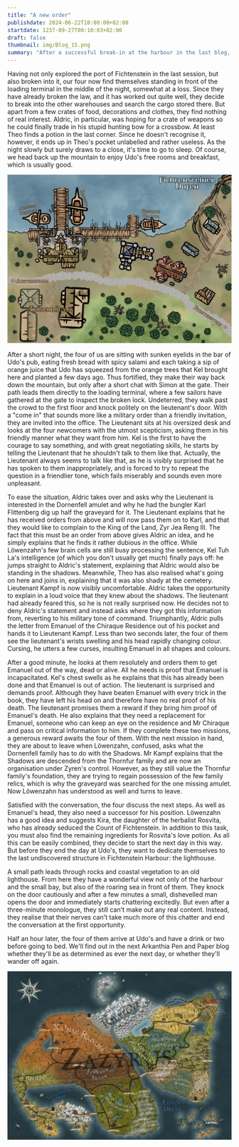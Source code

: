 ```yaml
---
title: "A new order"
publishdate: 2024-06-22T10:00:00+02:00
startdate: 1237-09-27T00:10:03+02:00
draft: false
thumbnail: img/Blog_15.png
summary: "After a successful break-in at the harbour in the last blog, our foursome have obviously taken to crime, and this time around they're up to their old tricks again. They also finally meet Karl Flittenberg's mysterious client. Find out what he has to say and why it will affect their future here:"
---
```


Having not only explored the port of Fichtenstein in the last session, but also broken into it, our four now find themselves standing in front of the loading terminal in the middle of the night, somewhat at a loss. Since they have already broken the law, and it has worked out quite well, they decide to break into the other warehouses and search the cargo stored there. But apart from a few crates of food, decorations and clothes, they find nothing of real interest. Aldric, in particular, was hoping for a crate of weapons so he could finally trade in his stupid hunting bow for a crossbow. At least Theo finds a potion in the last corner. Since he doesn't recognise it, however, it ends up in Theo's pocket unlabelled and rather useless. As the night slowly but surely draws to a close, it's time to go to sleep. Of course, we head back up the mountain to enjoy Udo's free rooms and breakfast, which is usually good.

<div class="img-max center">
  <img class="img-fluid rounded" title="Map Fichtenstein harbor" alt="Map Fichtenstein harbor." src="./img/fichtenstein_hafen.jpg" />
</div>

After a short night, the four of us are sitting with sunken eyelids in the bar of Udo's pub, eating fresh bread with spicy salami and each taking a sip of orange juice that Udo has squeezed from the orange trees that Kel brought here and planted a few days ago. Thus fortified, they make their way back down the mountain, but only after a short chat with Simon at the gate. Their path leads them directly to the loading terminal, where a few sailors have gathered at the gate to inspect the broken lock. Undeterred, they walk past the crowd to the first floor and knock politely on the lieutenant's door. With a "come in" that sounds more like a military order than a friendly invitation, they are invited into the office.  The Lieutenant sits at his oversized desk and looks at the four newcomers with the utmost scepticism, asking them in his friendly manner what they want from him. Kel is the first to have the courage to say something, and with great negotiating skills, he starts by telling the Lieutenant that he shouldn't talk to them like that. Actually, the Lieutenant always seems to talk like that, as he is visibly surprised that he has spoken to them inappropriately, and is forced to try to repeat the question in a friendlier tone, which fails miserably and sounds even more unpleasant.


To ease the situation, Aldric takes over and asks why the Lieutenant is interested in the Dornenfell amulet and why he had the bungler Karl Flittenberg dig up half the graveyard for it. The Lieutenant explains that he has received orders from above and will now pass them on to Karl, and that they would like to complain to the King of the Land, Zyr Jea Reng III. The fact that this must be an order from above gives Aldric an idea, and he simply explains that he finds it rather dubious in the office. While Löwenzahn's few brain cells are still busy processing the sentence, Kel Tuh La's intelligence (of which you don't usually get much) finally pays off: he jumps straight to Aldric's statement, explaining that Aldric would also be standing in the shadows. Meanwhile, Theo has also realised what's going on here and joins in, explaining that it was also shady at the cemetery. Lieutenant Kampf is now visibly uncomfortable.
Aldric takes the opportunity to explain in a loud voice that they knew about the shadows.  The lieutenant had already feared this, so he is not really surprised now. He decides not to deny Aldric's statement and instead asks where they got this information from, reverting to his military tone of command. Triumphantly, Aldric pulls the letter from Emanuel of the Chiraque Residence out of his pocket and hands it to Lieutenant Kampf. Less than two seconds later, the four of them see the lieutenant's wrists swelling and his head rapidly changing colour. Cursing, he utters a few curses, insulting Emanuel in all shapes and colours.

After a good minute, he looks at them resolutely and orders them to get Emanuel out of the way, dead or alive. All he needs is proof that Emanuel is incapacitated. Kel's chest swells as he explains that this has already been done and that Emanuel is out of action. The lieutenant is surprised and demands proof. Although they have beaten Emanuel with every trick in the book, they have left his head on and therefore have no real proof of his death. The lieutenant promises them a reward if they bring him proof of Emanuel's death. He also explains that they need a replacement for Emanuel, someone who can keep an eye on the residence and Mr Chiraque and pass on critical information to him. If they complete these two missions, a generous reward awaits the four of them. With the next mission in hand, they are about to leave when Löwenzahn, confused, asks what the Dornenfell family has to do with the Shadows. Mr Kampf explains that the Shadows are descended from the Thornfur family and are now an organisation under Zyren's control. However, as they still value the Thornfur family's foundation, they are trying to regain possession of the few family relics, which is why the graveyard was searched for the one missing amulet. Now Löwenzahn has understood as well and turns to leave.

Satisfied with the conversation, the four discuss the next steps. As well as Emanuel's head, they also need a successor for his position. Löwenzahn has a good idea and suggests Kira, the daughter of the herbalist Rosvita, who has already seduced the Count of Fichtenstein. In addition to this task, you must also find the remaining ingredients for Rosvita's love potion. As all this can be easily combined, they decide to start the next day in this way. But before they end the day at Udo's, they want to dedicate themselves to the last undiscovered structure in Fichtenstein Harbour: the lighthouse. 

A small path leads through rocks and coastal vegetation to an old lighthouse. From here they have a wonderful view not only of the harbour and the small bay, but also of the roaring sea in front of them. They knock on the door cautiously and after a few minutes a small, dishevelled man opens the door and immediately starts chattering excitedly. But even after a three-minute monologue, they still can't make out any real content. Instead, they realise that their nerves can't take much more of this chatter and end the conversation at the first opportunity. 

Half an hour later, the four of them arrive at Udo's and have a drink or two before going to bed. We'll find out in the next Arkanthia Pen and Paper blog whether they'll be as determined as ever the next day, or whether they'll wander off again.

<div class="img-max center">
  <img class="img-fluid" title="Worldmap Arkanthia" alt="Worldmap Arkanthia." src="./img/Arkanthia_Full_Map_Fichtenstein_&_Fichtenstein_Hafen.jpg" />
</div>



